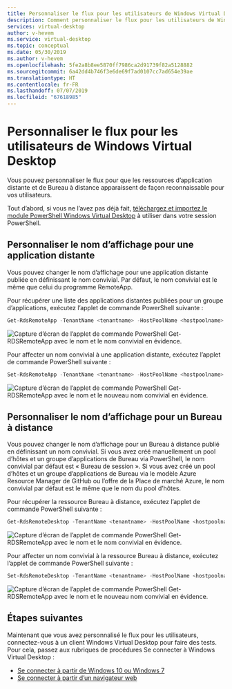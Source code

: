 ```yaml
---
title: Personnaliser le flux pour les utilisateurs de Windows Virtual Desktop - Azure
description: Comment personnaliser le flux pour les utilisateurs de Windows Virtual Desktop avec des applets de commande PowerShell
services: virtual-desktop
author: v-hevem
ms.service: virtual-desktop
ms.topic: conceptual
ms.date: 05/30/2019
ms.author: v-hevem
ms.openlocfilehash: 5fe2a8b8ee5870ff7986ca2d91739f82a5128882
ms.sourcegitcommit: 6a42dd4b746f3e6de69f7ad0107cc7ad654e39ae
ms.translationtype: HT
ms.contentlocale: fr-FR
ms.lasthandoff: 07/07/2019
ms.locfileid: "67618985"
---
```

# <a name="customize-feed-for-windows-virtual-desktop-users"></a>Personnaliser le flux pour les utilisateurs de Windows Virtual Desktop

Vous pouvez personnaliser le flux pour que les ressources d’application distante et de Bureau à distance apparaissent de façon reconnaissable pour vos utilisateurs.

Tout d’abord, si vous ne l’avez pas déjà fait, [téléchargez et importez le module PowerShell Windows Virtual Desktop](https://docs.microsoft.com/powershell/windows-virtual-desktop/overview) à utiliser dans votre session PowerShell.

## <a name="customize-the-display-name-for-a-remoteapp"></a>Personnaliser le nom d’affichage pour une application distante

Vous pouvez changer le nom d’affichage pour une application distante publiée en définissant le nom convivial. Par défaut, le nom convivial est le même que celui du programme RemoteApp.

Pour récupérer une liste des applications distantes publiées pour un groupe d’applications, exécutez l’applet de commande PowerShell suivante :

```powershell
Get-RdsRemoteApp -TenantName <tenantname> -HostPoolName <hostpoolname> -AppGroupName <appgroupname>
```
![Capture d’écran de l’applet de commande PowerShell Get-RDSRemoteApp avec le nom et le nom convivial en évidence.](media/get-rdsremoteapp.png)

Pour affecter un nom convivial à une application distante, exécutez l’applet de commande PowerShell suivante :

```powershell
Set-RdsRemoteApp -TenantName <tenantname> -HostPoolName <hostpoolname> -AppGroupName <appgroupname> -Name <existingappname> -FriendlyName <newfriendlyname>
```
![Capture d’écran de l’applet de commande PowerShell Get-RDSRemoteApp avec le nom et le nouveau nom convivial en évidence.](media/set-rdsremoteapp.png)

## <a name="customize-the-display-name-for-a-remote-desktop"></a>Personnaliser le nom d’affichage pour un Bureau à distance

Vous pouvez changer le nom d’affichage pour un Bureau à distance publié en définissant un nom convivial. Si vous avez créé manuellement un pool d’hôtes et un groupe d’applications de Bureau via PowerShell, le nom convivial par défaut est « Bureau de session ». Si vous avez créé un pool d’hôtes et un groupe d’applications de Bureau via le modèle Azure Resource Manager de GitHub ou l’offre de la Place de marché Azure, le nom convivial par défaut est le même que le nom du pool d’hôtes.

Pour récupérer la ressource Bureau à distance, exécutez l’applet de commande PowerShell suivante :

```powershell
Get-RdsRemoteDesktop -TenantName <tenantname> -HostPoolName <hostpoolname> -AppGroupName <appgroupname>
```
![Capture d’écran de l’applet de commande PowerShell Get-RDSRemoteApp avec le nom et le nom convivial en évidence.](media/get-rdsremotedesktop.png)

Pour affecter un nom convivial à la ressource Bureau à distance, exécutez l’applet de commande PowerShell suivante :

```powershell
Set-RdsRemoteDesktop -TenantName <tenantname> -HostPoolName <hostpoolname> -AppGroupName <appgroupname> -FriendlyName <newfriendlyname>
```
![Capture d’écran de l’applet de commande PowerShell Get-RDSRemoteApp avec le nom et le nouveau nom convivial en évidence.](media/set-rdsremotedesktop.png)

## <a name="next-steps"></a>Étapes suivantes

Maintenant que vous avez personnalisé le flux pour les utilisateurs, connectez-vous à un client Windows Virtual Desktop pour faire des tests. Pour cela, passez aux rubriques de procédures Se connecter à Windows Virtual Desktop :
    
 * [Se connecter à partir de Windows 10 ou Windows 7](connect-windows-7-and-10.md)
 * [Se connecter à partir d’un navigateur web](connect-web.md) 

